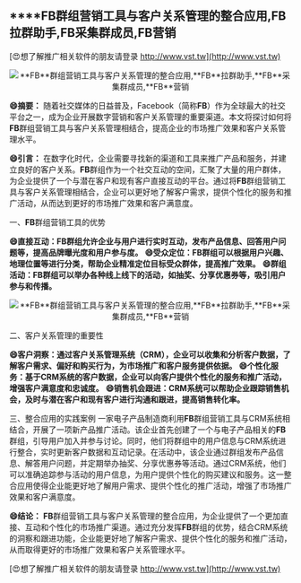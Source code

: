 ## ****FB**群组营销工具与客户关系管理的整合应用,**FB**拉群助手,**FB**采集群成员,**FB**营销**

[😍想了解推广相关软件的朋友请登录 http://www.vst.tw](http://www.vst.tw)

 <center><img src="https://vst.tw/MP4/tuiguang/png/2.png" alt="**FB**群组营销工具与客户关系管理的整合应用,**FB**拉群助手,**FB**采集群成员,**FB**营销"></center>

**😄摘要：**
随着社交媒体的日益普及，Facebook（简称**FB**）作为全球最大的社交平台之一，成为企业开展数字营销和客户关系管理的重要渠道。本文将探讨如何将**FB**群组营销工具与客户关系管理相结合，提高企业的市场推广效果和客户关系管理水平。

**😄引言：**
在数字化时代，企业需要寻找新的渠道和工具来推广产品和服务，并建立良好的客户关系。**FB**群组作为一个社交互动的空间，汇聚了大量的用户群体，为企业提供了一个与潜在客户和现有客户直接互动的平台。通过将**FB**群组营销工具与客户关系管理相结合，企业可以更好地了解客户需求，提供个性化的服务和推广活动，从而达到更好的市场推广效果和客户满意度。

一、**FB**群组营销工具的优势

**😄直接互动：**FB**群组允许企业与用户进行实时互动，发布产品信息、回答用户问题等，提高品牌曝光度和用户参与度。**
**😄受众定位：**FB**群组可以根据用户兴趣、地理位置等进行分类，帮助企业精准定位目标受众群体，提高推广效果。**
**😄群组活动：**FB**群组可以举办各种线上线下的活动，如抽奖、分享优惠券等，吸引用户参与和传播。**

 <center><img src="https://vst.tw/MP4/tuiguang/png/6.png" alt="**FB**群组营销工具与客户关系管理的整合应用,**FB**拉群助手,**FB**采集群成员,**FB**营销"></center>

二、客户关系管理的重要性

**😄客户洞察：通过客户关系管理系统（CRM），企业可以收集和分析客户数据，了解客户需求、偏好和购买行为，为市场推广和客户服务提供依据。**
**😄个性化服务：基于CRM系统的客户数据，企业可以向客户提供个性化的服务和推广活动，增强客户满意度和忠诚度。**
**😄销售机会跟进：CRM系统可以帮助企业跟踪销售机会，及时与潜在客户和现有客户进行沟通和跟进，提高销售转化率。**

三、整合应用的实践案例
一家电子产品制造商利用**FB**群组营销工具与CRM系统相结合，开展了一项新产品推广活动。该企业首先创建了一个与电子产品相关的**FB**群组，引导用户加入并参与讨论。同时，他们将群组中的用户信息与CRM系统进行整合，实时更新客户数据和互动记录。在活动中，该企业通过群组发布产品信息、解答用户问题，并定期举办抽奖、分享优惠券等活动。通过CRM系统，他们可以准确追踪参与活动的用户信息，为用户提供个性化的购买建议和服务。这一整合应用使得企业能更好地了解用户需求、提供个性化的推广活动，增强了市场推广效果和客户满意度。

**😄结论：**
**FB**群组营销工具与客户关系管理的整合应用，为企业提供了一个更加直接、互动和个性化的市场推广渠道。通过充分发挥**FB**群组的优势，结合CRM系统的洞察和跟进功能，企业能更好地了解客户需求、提供个性化的服务和推广活动，从而取得更好的市场推广效果和客户关系管理水平。

[😍想了解推广相关软件的朋友请登录 http://www.vst.tw](http://www.vst.tw)



